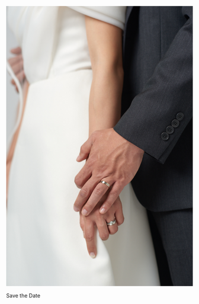 <html>
<head>
  <title> Hellow World! </title>
  <link href="./CSS/style.css" rel="stylesheet">

</head>
<body>
  <!--<h1> This is hompage1 </h1>-->
  <div class="user-wrap">
    <div class = "user-image">
        <img src="./Picture/240525 studioc2 0274.jpg">
    </div>
    <div class="user-text">
      <p>Save the Date</p>
    </div>
    
  </div>
</body>
</html>
